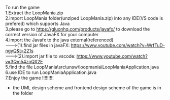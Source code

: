 To run the game
<br />
1.Extract the LoopMania.zip
<br />
2.import LoopMania folder(unziped LoopMania.zip) into any IDE(VS code is prefered) which supports Java
<br />
3.please go to https://gluonhq.com/products/javafx/ to download the correct version of JavaFX for your computer
<br />
4.import the Javafx to the java external(referenced) 
<br />
--->(1).find jar files in javaFX: https://www.youtube.com/watch?v=WrfTuD-ngyQ&t=221s
    <br />
--->(2).import jar file to vscode: https://www.youtube.com/watch?v=3Qm54znQX2E
    <br />
5.find the file LoopMania\src\unsw\loopmania\LoopManiaApplication.java
<br />
6.use IDE to run LoopManiaApplication.java
<br />
7.Enjoy the game !!!!!!!!!
<br />
* the UML design scheme and frontend design scheme of the game is in the folder 
